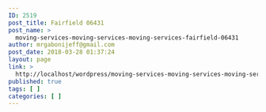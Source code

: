 ```yaml
---
ID: 2519
post_title: Fairfield 06431
post_name: >
  moving-services-moving-services-moving-services-fairfield-06431
author: mrgabonijeff@gmail.com
post_date: 2018-03-28 01:37:24
layout: page
link: >
  http://localhost/wordpress/moving-services-moving-services-moving-services-fairfield-06431/
published: true
tags: [ ]
categories: [ ]
---
```

